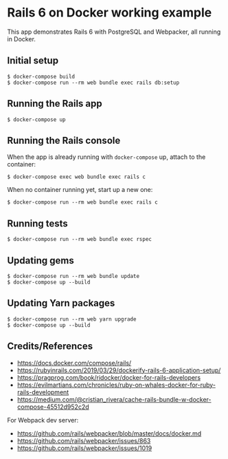 # Rails 6 on Docker working example

This app demonstrates Rails 6 with PostgreSQL and Webpacker, all running in Docker.

## Initial setup
```
$ docker-compose build
$ docker-compose run --rm web bundle exec rails db:setup
```

## Running the Rails app
```
$ docker-compose up
```

## Running the Rails console
When the app is already running with `docker-compose` up, attach to the container:
```
$ docker-compose exec web bundle exec rails c
```

When no container running yet, start up a new one:
```
$ docker-compose run --rm web bundle exec rails c
```

## Running tests
```
$ docker-compose run --rm web bundle exec rspec
```

## Updating gems
```
$ docker-compose run --rm web bundle update
$ docker-compose up --build
```

## Updating Yarn packages
```
$ docker-compose run --rm web yarn upgrade
$ docker-compose up --build
```

## Credits/References

* https://docs.docker.com/compose/rails/
* https://rubyinrails.com/2019/03/29/dockerify-rails-6-application-setup/
* https://pragprog.com/book/ridocker/docker-for-rails-developers
* https://evilmartians.com/chronicles/ruby-on-whales-docker-for-ruby-rails-development
* https://medium.com/@cristian_rivera/cache-rails-bundle-w-docker-compose-45512d952c2d

For Webpack dev server:
* https://github.com/rails/webpacker/blob/master/docs/docker.md
* https://github.com/rails/webpacker/issues/863
* https://github.com/rails/webpacker/issues/1019
